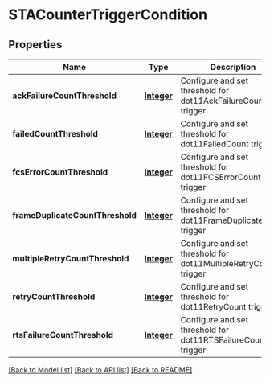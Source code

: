 # STACounterTriggerCondition
## Properties

Name | Type | Description | Notes
------------ | ------------- | ------------- | -------------
**ackFailureCountThreshold** | [**Integer**](integer.md) | Configure and set threshold for dot11AckFailureCount trigger | [optional] [default to null]
**failedCountThreshold** | [**Integer**](integer.md) | Configure and set threshold for dot11FailedCount trigger | [optional] [default to null]
**fcsErrorCountThreshold** | [**Integer**](integer.md) | Configure and set threshold for dot11FCSErrorCount trigger | [optional] [default to null]
**frameDuplicateCountThreshold** | [**Integer**](integer.md) | Configure and set threshold for dot11FrameDuplicateCount trigger | [optional] [default to null]
**multipleRetryCountThreshold** | [**Integer**](integer.md) | Configure and set threshold for dot11MultipleRetryCount trigger | [optional] [default to null]
**retryCountThreshold** | [**Integer**](integer.md) | Configure and set threshold for dot11RetryCount trigger | [optional] [default to null]
**rtsFailureCountThreshold** | [**Integer**](integer.md) | Configure and set threshold for dot11RTSFailureCount trigger | [optional] [default to null]

[[Back to Model list]](../README.md#documentation-for-models) [[Back to API list]](../README.md#documentation-for-api-endpoints) [[Back to README]](../README.md)

